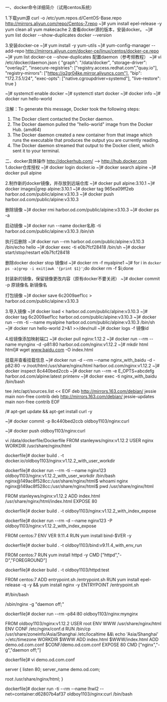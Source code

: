 一、docker命令详细简介（试用centos系统）

1.下载yum源
curl -o /etc/yum.repos.d/CentOS-Base.repo http://mirrors.aliyun.com/repo/Centos-7.repo
~]# yum install epel-release -y
yum clean all
yum makecache
2.查看docker源的版本，安装docker。
~]# yum list docker --show-duplicates
docker --version

3.安装docker-ce
~]# yum install -y yum-utils
~]# yum-config-manager --add-repo http://mirrors.aliyun.com/docker-ce/linux/centos/docker-ce.repo
~]# yum list docker-ce --show-duplicates
配置daemon（参考频教程）
~]# vi /etc/docker/daemon.json
{
  "graph": "/data/docker",
  "storage-driver": "overlay2",
  "insecure-registries": ["registry.access.redhat.com","quay.io"],
  "registry-mirrors": ["https://q2gr04ke.mirror.aliyuncs.com"],
  "bip": "172.7.5.1/24",
  "exec-opts": ["native.cgroupdriver=systemd"],
  "live-restore": true
}

~]# systemctl enable docker
~]# systemctl start docker
~]# docker info
~]# docker run hello-world

注解：To generate this message, Docker took the following steps:
 1. The Docker client contacted the Docker daemon.
 2. The Docker daemon pulled the "hello-world" image from the Docker Hub.
    (amd64)
 3. The Docker daemon created a new container from that image which runs the
    executable that produces the output you are currently reading.
 4. The Docker daemon streamed that output to the Docker client, which sent it
    to your terminal.
    
二、docker具体操作
http://dockerhub.com/  --> http://hub.docker.com
1.docker仓库授权
~]# docker login docker.io
~]# docker search alpine
~]# docker pull alpine

2.制作新的docker镜像，并存放到远端仓库
~]# docker pull alpine:3.10.1
~]# docker images|grep alpine:3.10.1
~]# docker tag 965ea09ff2eb harbor.od.com/public/alpine:v3.10.3
~]# docker push harbor.od.com/public/alpine:v3.10.3

删除镜像
~]# docker rmi harbor.od.com/public/alpine:v3.10.3
~]# docker ps -a

启动镜像
~]# docker run --name docker名称 -ti harbor.od.com/public/alpine:v3.10.3 /bin/sh

执行后删除
~]# docker run --rm harbor.od.com/public/alpine:v3.10.3 /bin/echo hello
~]# docker exec -ti e0b7fcf28418 /bin/sh
~]# docker start/stop/restart e0b7fcf28418

删除docker
docker stop 镜像id
~]# docker rm -f myalpine1
~]# for i in `docker ps -a|grep -i exit|awk '{print $1}'`;do docker rm -f $i;done

封装新的镜像，保留镜像更改内容（原有docker不要关闭）
~]# docker commit -p  原镜像名  新镜像名

打包镜像
~]# docker save 6c2009aef1cc > harbor.od.com/public/alpine:v3.10.3

3.导入镜像
~]# docker load < harbor.od.com/public/alpine:v3.10.3
~]# docker tag 6c2009aef1cc harbor.od.com/public/alpine:v3.10.3
~]# docker run --rm -ti --name myalpine harbor.od.com/public/alpine:v3.10.3 /bin/sh
~]# docker run hello-world 2>&1 >>/dev/null
~]# docker logs -f 镜像id

4.给镜像添加映射端口
~]# docker pull nginx:1.12.2
~]# docker run --rm --name mynginx -d -p81:80 harbor.od.com/nginx:v1.12.2
~]# mkdir html
html]# wget www.baidu.com -O index.html

挂载并查看挂载信息
~]# docker run -d --rm --name nginx_with_baidu -d -p82:80 -v /root/html:/usr/share/nginx/html harbor.od.com/nginx:v1.12.2
~]# docker inspect 8c440bed2ccb
~]# docker run --rm -e E_OPTS=abcdefg  harbor.od.com/alpine:latest printenv
~]# docker exec -ti nginx_with_baidu /bin/bash

tee /etc/apt/sources.list << EOF
deb http://mirrors.163.com/debian/ jessie main non-free contrib
deb http://mirrors.163.com/debian/ jessie-updates main non-free contrib
EOF

/# apt-get update && apt-get install curl -y

~]# docker commit -p 8c440bed2ccb oldboy1103/nginx:curl

~]# docker push oldboy1103/nginx:curl

vi /data/dockerfile/Dockerfile
FROM stanleyws/nginx:v1.12.2
USER nginx
WORKDIR /usr/share/nginx/html

dockerfile]# docker build . -t docker.io/oldboy1103/nginx:v1.12.2_with_user_workdir

dockerfile]# docker run --rm -ti --name nginx123 oldboy1103/nginx:v1.12.2_with_user_workdir /bin/bash
nginx@149ac8f528cc:/usr/share/nginx/html$ whoami
nginx
nginx@149ac8f528cc:/usr/share/nginx/html$ pwd
/usr/share/nginx/html

FROM stanleyws/nginx:v1.12.2
ADD index.html /usr/share/nginx/html/index.html
EXPOSE 80

dockerfile]# docker build . -t oldboy1103/nginx:v1.12.2_with_index_expose

dockerfile]# docker run --rm -d --name nginx123 -P oldboy1103/nginx:v1.12.2_with_index_expose

FROM centos:7
ENV VER 9.11.4
RUN yum install bind-$VER -y

dockerfile]# docker build . -t oldboy1103/bind:v9.11.4_with_env_run

FROM centos:7
RUN yum install httpd -y
CMD ["httpd","-D","FOREGROUND"]

dockerfile]# docker build . -t oldboy1103/httpd:test

FROM centos:7
ADD entrypoint.sh /entrypoint.sh
RUN yum install epel-release -q -y && yum install nginx -y
ENTRYPOINT /entrypoint.sh

#!/bin/bash

/sbin/nginx -g "daemon off;"

dockerfile]# docker run --rm -p84:80 oldboy1103/nginx:mynginx

FROM oldboy1103/nginx:v1.12.2
USER root
ENV WWW /usr/share/nginx/html
ENV CONF /etc/nginx/conf.d
RUN /bin/cp /usr/share/zoneinfo/Asia/Shanghai /etc/localtime &&\ 
    echo 'Asia/Shanghai' >/etc/timezone
WORKDIR $WWW
ADD index.html $WWW/index.html
ADD demo.od.com.conf $CONF/demo.od.com.conf
EXPOSE 80
CMD ["nginx","-g","daemon off;"]

dockerfile]# vi demo.od.com.conf

server {
   listen 80;
   server_name demo.od.com;

   root /usr/share/nginx/html;
}

dockerfile]# docker run -ti --rm --name lhwl2 --net=container:d62807b4af37 oldboy1103/nginx:curl /bin/bash
